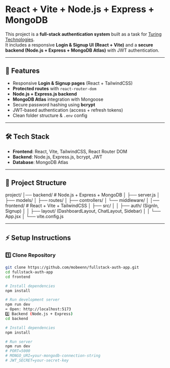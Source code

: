 # React + Vite + Node.js + Express + MongoDB

This project is a **full-stack authentication system** built as a task for [Turing Technologies](https://www.linkedin.com/company/turing-technologies/).  
It includes a responsive **Login & Signup UI (React + Vite)** and a **secure backend (Node.js + Express + MongoDB Atlas)** with JWT authentication.

---

## 🚀 Features

-  Responsive **Login & Signup pages** (React + TailwindCSS)
-  **Protected routes** with `react-router-dom`
-  **Node.js + Express.js backend**
-  **MongoDB Atlas** integration with Mongoose
-  Secure password hashing using **bcrypt**
-  JWT-based authentication (access + refresh tokens)
-  Clean folder structure & `.env` config

---

## 🛠️ Tech Stack

-  **Frontend**: React, Vite, TailwindCSS, React Router DOM
-  **Backend**: Node.js, Express.js, bcrypt, JWT
-  **Database**: MongoDB Atlas

---

## 📂 Project Structure

project/
│── backend/ # Node.js + Express + MongoDB
│ ├── server.js
│ ├── models/
│ ├── routes/
│ ├── controllers/
│ └── middleware/
│
│── frontend/ # React + Vite + TailwindCSS
│ ├── src/
│ │ ├── auth/ (SignIn, Signup)
│ │ ├── layout/ (DashboardLayout, ChatLayout, Sidebar)
│ │ └── App.jsx
│ └── vite.config.js

---

## ⚡ Setup Instructions

### 1️⃣ Clone Repository

```bash
git clone https://github.com/mobeenn/fullstack-auth-app.git
cd fullstack-auth-app
cd frontend

# Install dependencies
npm install

# Run development server
npm run dev
➡ Open: http://localhost:5173
3️⃣ Backend (Node.js + Express)
cd backend

# Install dependencies
npm install

# Run server
npm run dev
# PORT=5000
# MONGO_URI=your-mongodb-connection-string
# JWT_SECRET=your-secret-key

```
